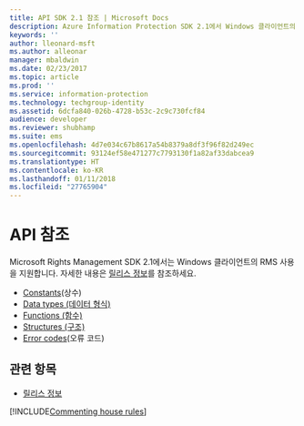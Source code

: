 ```yaml
---
title: API SDK 2.1 참조 | Microsoft Docs
description: Azure Information Protection SDK 2.1에서 Windows 클라이언트의 RMS 사용을 지원합니다.
keywords: ''
author: lleonard-msft
ms.author: alleonar
manager: mbaldwin
ms.date: 02/23/2017
ms.topic: article
ms.prod: ''
ms.service: information-protection
ms.technology: techgroup-identity
ms.assetid: 6dcfa840-026b-4728-b53c-2c9c730fcf84
audience: developer
ms.reviewer: shubhamp
ms.suite: ems
ms.openlocfilehash: 4d7e034c67b8617a54b8379a8df3f96f82d249ec
ms.sourcegitcommit: 93124ef58e471277c7793130f1a82af33dabcea9
ms.translationtype: HT
ms.contentlocale: ko-KR
ms.lasthandoff: 01/11/2018
ms.locfileid: "27765904"
---
```

# <a name="api-reference"></a>API 참조

Microsoft Rights Management SDK 2.1에서는 Windows 클라이언트의 RMS 사용을 지원합니다. 자세한 내용은 [릴리스 정보](release-notes-rtm.md)를 참조하세요.
- [Constants](https://msdn.microsoft.com/library/hh535291.aspx)(상수)
- [Data types (데이터 형식)](https://msdn.microsoft.com/library/hh535288.aspx)
- [Functions (함수)](https://msdn.microsoft.com/library/hh535289.aspx)
- [Structures (구조)](https://msdn.microsoft.com/library/hh535294.aspx)
- [Error codes](https://msdn.microsoft.com/library/hh535248.aspx)(오류 코드)



## <a name="related-topics"></a>관련 항목

* [릴리스 정보](release-notes-rtm.md)

[!INCLUDE[Commenting house rules](../includes/houserules.md)]
